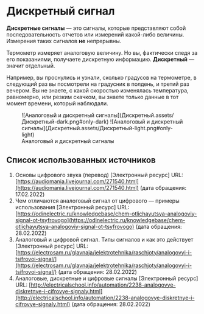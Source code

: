 # Дискретный сигнал

**Дискретные сигналы** — это сигналы, которые представляют собой последовательность отчетов или измерений какой-либо величины. Измерения таких сигналов **не** непрерывны.

Термометр измеряет аналоговую величину. Но вы, фактически следя за его показаниями, получаете дискретную информацию. **Дискретный** — значит отдельный.

Например, вы проснулись и узнали, сколько градусов на термометре, в следующий раз вы посмотрели на градусник в полдень, и третий раз вечером. Вы не знаете, с какой скоростью изменялась температура, равномерно, или резким скачком, вы знаете только данные в тот момент времени, который наблюдали.

<figure markdown>
  ![Аналоговый и дискретный сигналы](Дискретный.assets/Дискретный-dark.png#only-dark)
  ![Аналоговый и дискретный сигналы](Дискретный.assets/Дискретный-light.png#only-light)
  <figcaption>Аналоговый и дискретный сигналы</figcaption>
</figure>

## Список использованных источников

1. Основы цифрового звука (перевод) [Электронный ресурс] URL: [https://audiomania.livejournal.com/271540.html](https://audiomania.livejournal.com/271540.html) (дата обращения: 17.02.2022)
1. Чем отличаются аналоговый сигнал от цифрового — примеры использования [Электронный ресурс] URL: [https://odinelectric.ru/knowledgebase/chem-otlichayutsya-analogoviy-signal-ot-tsyfrovogo](https://odinelectric.ru/knowledgebase/chem-otlichayutsya-analogoviy-signal-ot-tsyfrovogo) (дата обращения: 28.02.2022)
1. Аналоговый и цифровой сигнал. Типы сигналов и как это действует [Электронный ресурс] URL: [https://electrosam.ru/glavnaja/jelektrotehnika/raschjoty/analogovyi-i-tsifrovoi-signal/](https://electrosam.ru/glavnaja/jelektrotehnika/raschjoty/analogovyi-i-tsifrovoi-signal/) (дата обращения: 28.02.2022)
1. Аналоговые, дискретные и цифровые сигналы [Электронный ресурс] URL: [http://electricalschool.info/automation/2238-analogovye-diskretnye-i-cifrovye-signaly.html](http://electricalschool.info/automation/2238-analogovye-diskretnye-i-cifrovye-signaly.html) (дата обращения: 28.02.2022)